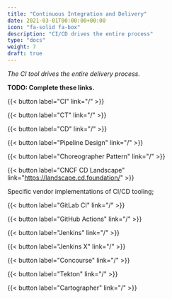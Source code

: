 ```yaml
---
title: "Continuous Integration and Delivery"
date: 2021-03-01T00:00:00+00:00
icon: "fa-solid fa-box"
description: "CI/CD drives the entire process"
type: "docs"
weight: 7
draft: true
---
```


_The CI tool drives the entire delivery process._

**TODO: Complete these links.**

{{< button label="CI" link="/" >}}
</br>

{{< button label="CT" link="/" >}}
</br>

{{< button label="CD" link="/" >}}
</br>

{{< button label="Pipeline Design" link="/" >}}
</br>

{{< button label="Choreographer Pattern" link="/" >}}
</br>

{{< button label="CNCF CD Landscape" link="https://landscape.cd.foundation/" >}}
</br>

Specific vendor implementations of CI/CD tooling;

{{< button label="GitLab CI" link="/" >}}
</br>

{{< button label="GitHub Actions" link="/" >}}
</br>

{{< button label="Jenkins" link="/" >}}
</br>

{{< button label="Jenkins X" link="/" >}}
</br>

{{< button label="Concourse" link="/" >}}
</br>

{{< button label="Tekton" link="/" >}}
</br>

{{< button label="Cartographer" link="/" >}}
</br>
